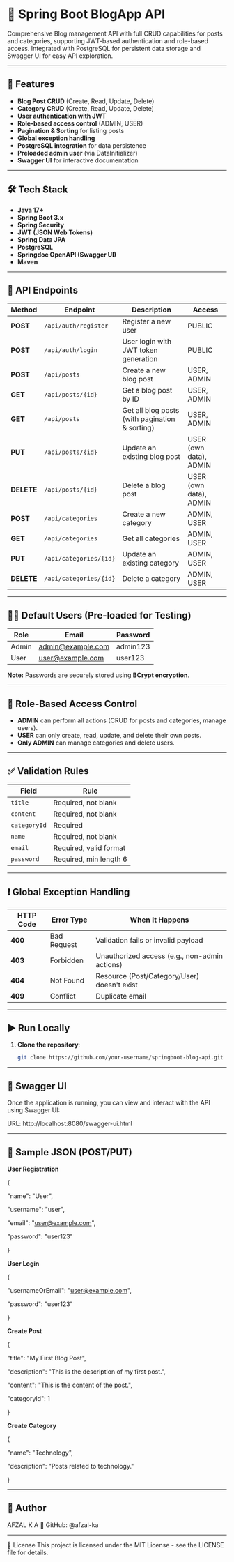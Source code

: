 # 🔐 Spring Boot BlogApp API

Comprehensive Blog management API with full CRUD capabilities for posts and categories, supporting JWT-based authentication and role-based access. Integrated with PostgreSQL for persistent data storage and Swagger UI for easy API exploration.

---

## 🚀 Features

- **Blog Post CRUD** (Create, Read, Update, Delete)
- **Category CRUD** (Create, Read, Update, Delete)
- **User authentication with JWT**
- **Role-based access control** (ADMIN, USER)
- **Pagination & Sorting** for listing posts
- **Global exception handling**
- **PostgreSQL integration** for data persistence
- **Preloaded admin user** (via DataInitializer)
- **Swagger UI** for interactive documentation

---

## 🛠 Tech Stack

- **Java 17+**
- **Spring Boot 3.x**
- **Spring Security**
- **JWT (JSON Web Tokens)**
- **Spring Data JPA**
- **PostgreSQL**
- **Springdoc OpenAPI (Swagger UI)**
- **Maven**

---

## 🔗 API Endpoints

| Method    | Endpoint                      | Description                                    | Access                 |
|---------  |-------------------------------|------------------------------------------------|------------------------|
| **POST**  | `/api/auth/register`          | Register a new user                            | PUBLIC                 |
| **POST**  | `/api/auth/login`             | User login with JWT token generation           | PUBLIC                 |
| **POST**  | `/api/posts`                  | Create a new blog post                         | USER, ADMIN            |
| **GET**   | `/api/posts/{id}`             | Get a blog post by ID                          | USER, ADMIN            |
| **GET**   | `/api/posts`                  | Get all blog posts (with pagination & sorting) | USER, ADMIN            |
| **PUT**   | `/api/posts/{id}`             | Update an existing blog post                   | USER (own data), ADMIN |
| **DELETE**| `/api/posts/{id}`             | Delete a blog post                             | USER (own data), ADMIN |
| **POST**  | `/api/categories`             | Create a new category                          | ADMIN, USER       |
| **GET**   | `/api/categories`             | Get all categories                             | ADMIN, USER       |
| **PUT**   | `/api/categories/{id}`        | Update an existing category                    | ADMIN, USER             |
| **DELETE**| `/api/categories/{id}`        | Delete a category                              | ADMIN, USER             |

---

## 🧑‍🔧 Default Users (Pre-loaded for Testing)

| Role   | Email                | Password  |
|--------|----------------------|-----------|
| Admin  | admin@example.com     | admin123  |
| User   | user@example.com      | user123   |

**Note:** Passwords are securely stored using **BCrypt encryption**.

---

## 🔏 Role-Based Access Control

- **ADMIN** can perform all actions (CRUD for posts and categories, manage users).
- **USER** can only create, read, update, and delete their own posts.
- **Only ADMIN** can manage categories and delete users.

---

## ✅ Validation Rules

| Field       | Rule                       |
|-------------|----------------------------|
| `title`     | Required, not blank        |
| `content`   | Required, not blank        |
| `categoryId`| Required                   |
| `name`      | Required, not blank        |
| `email`     | Required, valid format     |
| `password`  | Required, min length 6     |

---

## ❗ Global Exception Handling

| HTTP Code | Error Type         | When It Happens                                |
|-----------|--------------------|-----------------------------------------------|
| **400**   | Bad Request        | Validation fails or invalid payload           |
| **403**   | Forbidden          | Unauthorized access (e.g., non-admin actions) |
| **404**   | Not Found          | Resource (Post/Category/User) doesn't exist   |
| **409**   | Conflict           | Duplicate email                               |

---

## ▶️ Run Locally

1. **Clone the repository**:
   ```bash
   git clone https://github.com/your-username/springboot-blog-api.git

---

## 📘 Swagger UI

Once the application is running, you can view and interact with the API using Swagger UI:

URL: http://localhost:8080/swagger-ui.html

---

## 🧪 Sample JSON (POST/PUT)

**User Registration**

{

  "name": "User",
  
  "username": "user",
  
  "email": "user@example.com",
  
  "password": "user123"

}

**User Login**

{

  "usernameOrEmail": "user@example.com",
  
  "password": "user123"
  
}

**Create Post**

{

  "title": "My First Blog Post",
  
  "description": "This is the description of my first post.",
  
  "content": "This is the content of the post.",
  
  "categoryId": 1
  
}

**Create Category**

{

  "name": "Technology",
  
  "description": "Posts related to technology."
  
}

---

## 👤 Author

AFZAL K A 
📎 GitHub: @afzal-ka

---

📃 License
This project is licensed under the MIT License - see the LICENSE file for details.

